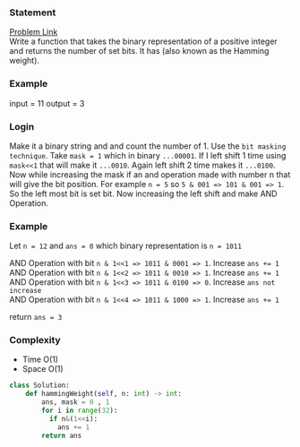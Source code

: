 ### Statement

[Problem Link](https://leetcode.com/problems/number-of-1-bits/description/) <br>
Write a function that takes the binary representation of a positive integer and returns the number of
set bits. It has (also known as the Hamming weight).

### Example

input = 11 output = 3

### Login

Make it a binary string and and count the number of 1. Use the `bit masking technique`. Take `mask = 1` which in binary `...00001`. If I left shift 1 time using `mask<<1` that will make it `...0010`. Again left shift 2 time makes it `...0100`. Now while increasing the mask if an and operation made with number n that will give the bit position. For example `n = 5` so `5 & 001 => 101 & 001 => 1`. So the left most bit is set bit. Now increasing the left shift and make AND Operation.

### Example

Let `n = 12` and `ans = 0` which binary representation is `n = 1011` <br>

AND Operation with bit `n & 1<<1 => 1011 & 0001 => 1`. Increase `ans += 1` <br>
AND Operation with bit `n & 1<<2 => 1011 & 0010 => 1`. Increase `ans += 1` <br>
AND Operation with bit `n & 1<<3 => 1011 & 0100 => 0`. Increase `ans not increase` <br>
AND Operation with bit `n & 1<<4 => 1011 & 1000 => 1`. Increase `ans += 1` <br>

return `ans = 3`

### Complexity

- Time O(1)
- Space O(1)

```python
class Solution:
    def hammingWeight(self, n: int) -> int:
        ans, mask = 0 , 1
        for i in range(32):
          if n&(1<<i):
            ans += 1
        return ans

```
